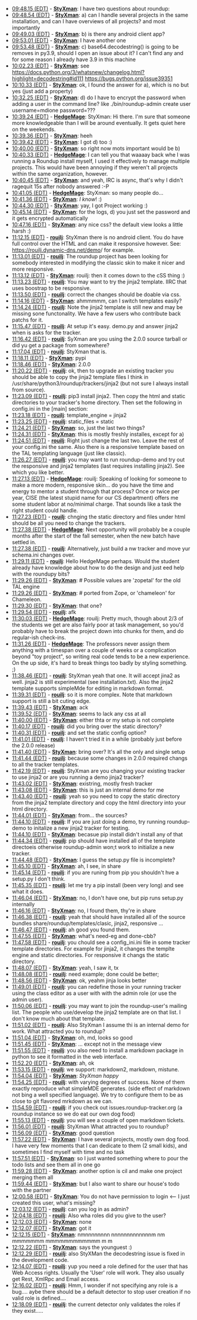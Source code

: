 * <a href="#09:48.15" id="09:48.15">09:48.15 (EDT)</a> - __[StyXman](https://github.com/StyXman)__: I have two questions about roundup:
* <a href="#09:48.54" id="09:48.54">09:48.54 (EDT)</a> - __[StyXman](https://github.com/StyXman)__: a) can I handle several projects in the same installation, and can I have overviews of all projects? and most importantly
* <a href="#09:49.03" id="09:49.03">09:49.03 (EDT)</a> - __[StyXman](https://github.com/StyXman)__: b) is there any android client app?
* <a href="#09:53.01" id="09:53.01">09:53.01 (EDT)</a> - __[StyXman](https://github.com/StyXman)__: I have another one
* <a href="#09:53.48" id="09:53.48">09:53.48 (EDT)</a> - __[StyXman](https://github.com/StyXman)__: c) base64.decodestring() is going to be removes in py3.9, should I open an issue about it? I can't find any and for some reason I already have 3.9 in this machine
* <a href="#10:02.23" id="10:02.23">10:02.23 (EDT)</a> - __[StyXman](https://github.com/StyXman)__: see <https://docs.python.org/3/whatsnew/changelog.html?highlight=decodestring#id111> <https://bugs.python.org/issue39351>
* <a href="#10:10.33" id="10:10.33">10:10.33 (EDT)</a> - __[StyXman](https://github.com/StyXman)__: ok, I found the answer for a), which is no but yes (just add a property)
* <a href="#10:32.25" id="10:32.25">10:32.25 (EDT)</a> - __[StyXman](https://github.com/StyXman)__: d) do I have to encrypt the password when adding a user in the command line? like ./bin/roundup-admin create user username=mdione password=???
* <a href="#10:39.24" id="10:39.24">10:39.24 (EDT)</a> - __[HedgeMage](https://github.com/HedgeMage)__: StyXman: Hi there.  I'm sure that someone more knowledgeable than I will be around eventually.  It gets quiet here on the weekends.
* <a href="#10:39.36" id="10:39.36">10:39.36 (EDT)</a> - __[StyXman](https://github.com/StyXman)__: heeh
* <a href="#10:39.42" id="10:39.42">10:39.42 (EDT)</a> - __[StyXman](https://github.com/StyXman)__: I got d) too :)
* <a href="#10:40.00" id="10:40.00">10:40.00 (EDT)</a> - __[StyXman](https://github.com/StyXman)__: so right now mots important would be b)
* <a href="#10:40.33" id="10:40.33">10:40.33 (EDT)</a> - __[HedgeMage](https://github.com/HedgeMage)__: I can tell you that waaaay back whe I was running a Roundup install myself, I used it effectively to manage multiple projects.  This would have been annoying if they weren't all projects within the same organization, however.
* <a href="#10:40.45" id="10:40.45">10:40.45 (EDT)</a> - __[StyXman](https://github.com/StyXman)__: and yeah, IRC is async, that's why I didn't ragequit 15s after nobody answered :-P
* <a href="#10:41.05" id="10:41.05">10:41.05 (EDT)</a> - __[HedgeMage](https://github.com/HedgeMage)__: StyXman: so many people do...
* <a href="#10:41.36" id="10:41.36">10:41.36 (EDT)</a> - __[StyXman](https://github.com/StyXman)__: _I know_! :)
* <a href="#10:44.30" id="10:44.30">10:44.30 (EDT)</a> - __[StyXman](https://github.com/StyXman)__: yay, I got Project working :)
* <a href="#10:45.14" id="10:45.14">10:45.14 (EDT)</a> - __[StyXman](https://github.com/StyXman)__: for the logs, d) you just set the password and it gets encrypted automatically
* <a href="#10:47.16" id="10:47.16">10:47.16 (EDT)</a> - __[StyXman](https://github.com/StyXman)__: any nice css? the default view looks a little harsh :)
* <a href="#11:12.15" id="11:12.15">11:12.15 (EDT)</a> - __[rouilj](https://github.com/rouilj)__: StyXman there is no android client. You do have full control over the HTML and can make it responsive however. See: <https://rouilj.dynamic-dns.net/demo>/  for example.
* <a href="#11:13.01" id="11:13.01">11:13.01 (EDT)</a> - __[rouilj](https://github.com/rouilj)__: The roundup project has been looking for somebody interested in modifying the classic skin to make it nicer and more responsive.
* <a href="#11:13.12" id="11:13.12">11:13.12 (EDT)</a> - __[StyXman](https://github.com/StyXman)__: rouilj: then it comes down to the cSS thing :)
* <a href="#11:13.23" id="11:13.23">11:13.23 (EDT)</a> - __[rouilj](https://github.com/rouilj)__: You may want to try the jinja2 template. IIRC that uses boostrap to be responsive.
* <a href="#11:13.50" id="11:13.50">11:13.50 (EDT)</a> - __[rouilj](https://github.com/rouilj)__: correct the changes should be doable via css.
* <a href="#11:14.16" id="11:14.16">11:14.16 (EDT)</a> - __[StyXman](https://github.com/StyXman)__: ahmmmmm, can I switch templates easily?
* <a href="#11:14.24" id="11:14.24">11:14.24 (EDT)</a> - __[rouilj](https://github.com/rouilj)__: Note the jinja2 template is still new and may be missing sone functonality. We have a few users who contribute back patchs for it.
* <a href="#11:15.47" id="11:15.47">11:15.47 (EDT)</a> - __[rouilj](https://github.com/rouilj)__: At setup it's easy. demo.py and answer jinja2 when is asks for the tracker.
* <a href="#11:16.42" id="11:16.42">11:16.42 (EDT)</a> - __[rouilj](https://github.com/rouilj)__: SyXman are you using the 2.0.0 source tarball or did yu get a package from somewhere?
* <a href="#11:17.04" id="11:17.04">11:17.04 (EDT)</a> - __[rouilj](https://github.com/rouilj)__: StyXman that is.
* <a href="#11:18.11" id="11:18.11">11:18.11 (EDT)</a> - __[StyXman](https://github.com/StyXman)__: pypi
* <a href="#11:18.46" id="11:18.46">11:18.46 (EDT)</a> - __[StyXman](https://github.com/StyXman)__: 2.0.0
* <a href="#11:20.22" id="11:20.22">11:20.22 (EDT)</a> - __[rouilj](https://github.com/rouilj)__: ok, then to upgrade an existing tracker you should be able to copy the jinja2 template files I think in /usr/share/python3/roundup/trackers/jinja2 (but not sure I always install from source).
* <a href="#11:23.09" id="11:23.09">11:23.09 (EDT)</a> - __[rouilj](https://github.com/rouilj)__: pip3 install jinja2. Then copy the html and static directories to your tracker's home directory. Then set the following in config.ini in the [main] section:
* <a href="#11:23.18" id="11:23.18">11:23.18 (EDT)</a> - __[rouilj](https://github.com/rouilj)__: template_engine = jinja2
* <a href="#11:23.25" id="11:23.25">11:23.25 (EDT)</a> - __[rouilj](https://github.com/rouilj)__: static_files = static
* <a href="#11:24.21" id="11:24.21">11:24.21 (EDT)</a> - __[StyXman](https://github.com/StyXman)__: so, just the last two things?
* <a href="#11:24.31" id="11:24.31">11:24.31 (EDT)</a> - __[StyXman](https://github.com/StyXman)__: this is mostly freshly installes, except for a)
* <a href="#11:24.51" id="11:24.51">11:24.51 (EDT)</a> - __[rouilj](https://github.com/rouilj)__: Right just change the last two. Leave the rest of your config.ini the same. Also there is a responsive template based on the TAL templating language (just like classic).
* <a href="#11:26.27" id="11:26.27">11:26.27 (EDT)</a> - __[rouilj](https://github.com/rouilj)__: you may want to run roundup-demo and try out the responsive and jinja2 templates (last requires installing jinja2). See which you like better.
* <a href="#11:27.13" id="11:27.13">11:27.13 (EDT)</a> - __[HedgeMage](https://github.com/HedgeMage)__: rouilj: Speaking of looking for someone to make a more modern, responsive skin... do you have the time and energy to mentor a student through that process?  Once or twice per year, CISE (the latest stupid name for our CS department) offers me some student labor at no/minimal charge.  That sounds like a task the right student could handle.
* <a href="#11:27.23" id="11:27.23">11:27.23 (EDT)</a> - __[rouilj](https://github.com/rouilj)__: chnging the static directory and files under html should be all you need to change the trackers.
* <a href="#11:27.38" id="11:27.38">11:27.38 (EDT)</a> - __[HedgeMage](https://github.com/HedgeMage)__: Next opportunity will probably be a couple months after the start of the fall semester, when the new batch have settled in.
* <a href="#11:27.38" id="11:27.38">11:27.38 (EDT)</a> - __[rouilj](https://github.com/rouilj)__: Alternatively, just build a nw tracker and move yur schema.ini changes over.
* <a href="#11:29.11" id="11:29.11">11:29.11 (EDT)</a> - __[rouilj](https://github.com/rouilj)__: Hello HedgeMage perhaps. Would the student already have knowledge about how to do the design and just eed help with the roundupy bits?
* <a href="#11:29.26" id="11:29.26">11:29.26 (EDT)</a> - __[StyXman](https://github.com/StyXman)__: # Possible values are 'zopetal' for the old TAL engine
* <a href="#11:29.26" id="11:29.26">11:29.26 (EDT)</a> - __[StyXman](https://github.com/StyXman)__: # ported from Zope, or 'chameleon' for Chameleon.
* <a href="#11:29.30" id="11:29.30">11:29.30 (EDT)</a> - __[StyXman](https://github.com/StyXman)__: that one?
* <a href="#11:29.54" id="11:29.54">11:29.54 (EDT)</a> - __[rouilj](https://github.com/rouilj)__: afk
* <a href="#11:30.03" id="11:30.03">11:30.03 (EDT)</a> - __[HedgeMage](https://github.com/HedgeMage)__: rouilj: Pretty much, though about 2/3 of the students we get are also fairly poor at task management, so you'd probably have to break the project down into chunks for them, and do regular-ish check-ins.
* <a href="#11:31.26" id="11:31.26">11:31.26 (EDT)</a> - __[HedgeMage](https://github.com/HedgeMage)__: The professors never assign them anything with a timespan over a couple of weeks or a complication beyond "toy project", so writing real code tends to be a new experience.  On the up side, it's hard to break things too badly by styling something. ;)
* <a href="#11:38.46" id="11:38.46">11:38.46 (EDT)</a> - __[rouilj](https://github.com/rouilj)__: StyXman yeah that one. It will accept jina2 as well. jinja2 is still experimental (see installation.txt). Also the jinja2 template supports simpleMde for editing in markdown format.
* <a href="#11:39.31" id="11:39.31">11:39.31 (EDT)</a> - __[rouilj](https://github.com/rouilj)__: so it is more complex. Note that markdown support is still a bit cuting edge.
* <a href="#11:39.43" id="11:39.43">11:39.43 (EDT)</a> - __[StyXman](https://github.com/StyXman)__: ack
* <a href="#11:39.52" id="11:39.52">11:39.52 (EDT)</a> - __[StyXman](https://github.com/StyXman)__: seems to lack any css at all
* <a href="#11:40.00" id="11:40.00">11:40.00 (EDT)</a> - __[StyXman](https://github.com/StyXman)__: either thta or my setup is not complete
* <a href="#11:40.17" id="11:40.17">11:40.17 (EDT)</a> - __[rouilj](https://github.com/rouilj)__: did you bring over the static directory?
* <a href="#11:40.31" id="11:40.31">11:40.31 (EDT)</a> - __[rouilj](https://github.com/rouilj)__: and set the static config option?
* <a href="#11:41.01" id="11:41.01">11:41.01 (EDT)</a> - __[rouilj](https://github.com/rouilj)__: I haven't tried it in a while (probably just before the 2.0.0 release)
* <a href="#11:41.40" id="11:41.40">11:41.40 (EDT)</a> - __[StyXman](https://github.com/StyXman)__: bring over? It's all the only and single setup
* <a href="#11:41.44" id="11:41.44">11:41.44 (EDT)</a> - __[rouilj](https://github.com/rouilj)__: because some changes in 2.0.0 required changs to all the tracker templates.
* <a href="#11:42.19" id="11:42.19">11:42.19 (EDT)</a> - __[rouilj](https://github.com/rouilj)__: StyXman are you changing your existing tracker to use jinja2 or are you running a demo jinja2 tracker?
* <a href="#11:43.02" id="11:43.02">11:43.02 (EDT)</a> - __[StyXman](https://github.com/StyXman)__: existring, mostly fresh tracker
* <a href="#11:43.08" id="11:43.08">11:43.08 (EDT)</a> - __[StyXman](https://github.com/StyXman)__: this is just an internal demo for me
* <a href="#11:43.40" id="11:43.40">11:43.40 (EDT)</a> - __[rouilj](https://github.com/rouilj)__: yeah so you need to copy the static directory from the jinja2 template directory and copy the html directory into your html directory.
* <a href="#11:44.01" id="11:44.01">11:44.01 (EDT)</a> - __[StyXman](https://github.com/StyXman)__: from... the sources?
* <a href="#11:44.10" id="11:44.10">11:44.10 (EDT)</a> - __[rouilj](https://github.com/rouilj)__: If you are just doing a demo, try running roundup-demo to initalize a new jinja2 tracker for testing.
* <a href="#11:44.10" id="11:44.10">11:44.10 (EDT)</a> - __[StyXman](https://github.com/StyXman)__: becasue pip install didn't install any of that
* <a href="#11:44.34" id="11:44.34">11:44.34 (EDT)</a> - __[rouilj](https://github.com/rouilj)__: pip should have installed all of the template directoeis otherwise roundup-admin won;t work to initialize a new tracker.
* <a href="#11:44.48" id="11:44.48">11:44.48 (EDT)</a> - __[StyXman](https://github.com/StyXman)__: I guess the setup.py file is incomplete?
* <a href="#11:45.10" id="11:45.10">11:45.10 (EDT)</a> - __[StyXman](https://github.com/StyXman)__: ah, I see, in share
* <a href="#11:45.14" id="11:45.14">11:45.14 (EDT)</a> - __[rouilj](https://github.com/rouilj)__: if you are runing from pip you shouldn't hve a setup.py I don't think.
* <a href="#11:45.35" id="11:45.35">11:45.35 (EDT)</a> - __[rouilj](https://github.com/rouilj)__: let me try a pip install (been very long) and see what it does.
* <a href="#11:46.04" id="11:46.04">11:46.04 (EDT)</a> - __[StyXman](https://github.com/StyXman)__: no, I don't have one, but pip runs setup.py internally
* <a href="#11:46.16" id="11:46.16">11:46.16 (EDT)</a> - __[StyXman](https://github.com/StyXman)__: no, I found them, thy're in share
* <a href="#11:46.38" id="11:46.38">11:46.38 (EDT)</a> - __[rouilj](https://github.com/rouilj)__: yeah that should have installed all of the source bundles share/roundup/templates/clasic, jinja2, responsive ...
* <a href="#11:46.47" id="11:46.47">11:46.47 (EDT)</a> - __[rouilj](https://github.com/rouilj)__: ah good you found them.
* <a href="#11:47.55" id="11:47.55">11:47.55 (EDT)</a> - __[StyXman](https://github.com/StyXman)__: what's need-eg and done-cbb?
* <a href="#11:47.58" id="11:47.58">11:47.58 (EDT)</a> - __[rouilj](https://github.com/rouilj)__: you chould see a config_ini.ini file in some tracker template directories. For example for jinja2, it changes the templte engine and static directories. For responsive it changs the static directory.
* <a href="#11:48.07" id="11:48.07">11:48.07 (EDT)</a> - __[StyXman](https://github.com/StyXman)__: yeah, I saw it, tx
* <a href="#11:48.08" id="11:48.08">11:48.08 (EDT)</a> - __[rouilj](https://github.com/rouilj)__: need example; done could be better;
* <a href="#11:48.56" id="11:48.56">11:48.56 (EDT)</a> - __[StyXman](https://github.com/StyXman)__: ok, yeahm jinja looks better
* <a href="#11:49.01" id="11:49.01">11:49.01 (EDT)</a> - __[rouilj](https://github.com/rouilj)__: you can redefine those in your running tracker using the class editor as a user with with the admin role (or use the admin user).
* <a href="#11:50.06" id="11:50.06">11:50.06 (EDT)</a> - __[rouilj](https://github.com/rouilj)__: you may want to join the roundup-user's mailing list. The people who use/develop the jinja2 template are on that list. I don't know much about that template.
* <a href="#11:51.02" id="11:51.02">11:51.02 (EDT)</a> - __[rouilj](https://github.com/rouilj)__: Also StyXman I assume thi is an internal demo for work. What attracted you to roundup?
* <a href="#11:51.04" id="11:51.04">11:51.04 (EDT)</a> - __[StyXman](https://github.com/StyXman)__: oh, md, looks so good
* <a href="#11:51.45" id="11:51.45">11:51.45 (EDT)</a> - __[StyXman](https://github.com/StyXman)__: ... except not in the message view
* <a href="#11:51.55" id="11:51.55">11:51.55 (EDT)</a> - __[rouilj](https://github.com/rouilj)__: you also need to install a markdown package in python to see it formatted in the web interface.
* <a href="#11:52.20" id="11:52.20">11:52.20 (EDT)</a> - __[StyXman](https://github.com/StyXman)__: ah, ok
* <a href="#11:53.15" id="11:53.15">11:53.15 (EDT)</a> - __[rouilj](https://github.com/rouilj)__: we support: markdown2, markdown, mistune.
* <a href="#11:54.04" id="11:54.04">11:54.04 (EDT)</a> - __[StyXman](https://github.com/StyXman)__: *StyXman happy*
* <a href="#11:54.25" id="11:54.25">11:54.25 (EDT)</a> - __[rouilj](https://github.com/rouilj)__: with varying degrees of success. None of them exactly reproduce what simpleMDE generates. (side effect of markdown not bing a well specified language). We try to configure them to be as close to git flavored mrkdown as we can.
* <a href="#11:54.59" id="11:54.59">11:54.59 (EDT)</a> - __[rouilj](https://github.com/rouilj)__: if you check out issues.roundup-tracker.org (a roundup instance so we do eat our own dog food)
* <a href="#11:55.13" id="11:55.13">11:55.13 (EDT)</a> - __[rouilj](https://github.com/rouilj)__: you will see a couple of open markdown tickets.
* <a href="#11:56.01" id="11:56.01">11:56.01 (EDT)</a> - __[rouilj](https://github.com/rouilj)__: StyXman What attracted you to roundup?
* <a href="#11:56.09" id="11:56.09">11:56.09 (EDT)</a> - __[StyXman](https://github.com/StyXman)__: good question
* <a href="#11:57.22" id="11:57.22">11:57.22 (EDT)</a> - __[StyXman](https://github.com/StyXman)__: I have several projects, mostly own dog food. I have very few moments that I can dedicate to them (2 small kids), and sometimes I find myself with time and no task
* <a href="#11:57.51" id="11:57.51">11:57.51 (EDT)</a> - __[StyXman](https://github.com/StyXman)__: so I just wanted something where to pour the todo lists and see them all in one go
* <a href="#11:59.28" id="11:59.28">11:59.28 (EDT)</a> - __[StyXman](https://github.com/StyXman)__: another option is cil and make one project merging them all
* <a href="#11:59.44" id="11:59.44">11:59.44 (EDT)</a> - __[StyXman](https://github.com/StyXman)__: but I also want to share our house's todo with the partner
* <a href="#12:00.58" id="12:00.58">12:00.58 (EDT)</a> - __[StyXman](https://github.com/StyXman)__: You do not have permission to login <-- I just created this user, what's missing?
* <a href="#12:03.12" id="12:03.12">12:03.12 (EDT)</a> - __[rouilj](https://github.com/rouilj)__: can you log in as admin?
* <a href="#12:04.18" id="12:04.18">12:04.18 (EDT)</a> - __[rouilj](https://github.com/rouilj)__: Also wha roles did you give to the user?
* <a href="#12:12.03" id="12:12.03">12:12.03 (EDT)</a> - __[StyXman](https://github.com/StyXman)__: none
* <a href="#12:12.07" id="12:12.07">12:12.07 (EDT)</a> - __[StyXman](https://github.com/StyXman)__: got it
* <a href="#12:12.15" id="12:12.15">12:12.15 (EDT)</a> - __[StyXman](https://github.com/StyXman)__: nmnnnnnnnn nnnnnnnnnnnnnm nm mmmmmmm mmmmmmmmmmmm           m    m
* <a href="#12:12.22" id="12:12.22">12:12.22 (EDT)</a> - __[StyXman](https://github.com/StyXman)__: says the younguest :)
* <a href="#12:12.29" id="12:12.29">12:12.29 (EDT)</a> - __[rouilj](https://github.com/rouilj)__: also StyXMan the decodestring issue is fixed in the development code.
* <a href="#12:14.07" id="12:14.07">12:14.07 (EDT)</a> - __[rouilj](https://github.com/rouilj)__: yup you need a role defined for the user that has Web Access rights. Usually the 'User' role will work. They also usually get Rest, XmlRpc and Email access.
* <a href="#12:16.02" id="12:16.02">12:16.02 (EDT)</a> - __[rouilj](https://github.com/rouilj)__: Hmm, I wonder if not specifying any role is a bug.... aybe there should be a default detector to stop user creation if no valid role is defined....
* <a href="#12:18.09" id="12:18.09">12:18.09 (EDT)</a> - __[rouilj](https://github.com/rouilj)__: the current detector only validates the roles if they exist.....
